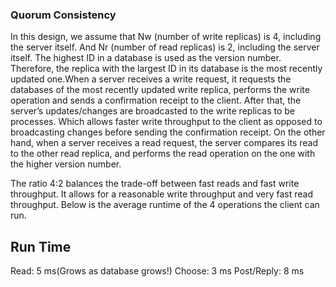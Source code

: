 ### Quorum Consistency

In this design, we assume that Nw (number of write replicas) is 4, including the server itself. And Nr (number of read replicas) is 2, including the server itself. The highest ID in a database is used as the version number. Therefore, the replica with the largest ID in its database is the most recently updated one.When a server receives a write request, it requests the databases of the most recently updated write replica, performs the write operation and sends a confirmation receipt to the client. After that, the server’s updates/changes are broadcasted to the write replicas to be processes. Which allows faster write throughput to the client as opposed to broadcasting changes before sending the confirmation receipt.
On the other hand, when a server receives a read request, the server compares its read to the other read replica, and performs the read operation on the one with the higher version number.

The ratio 4:2 balances the trade-off between fast reads and fast write throughput. It allows for a reasonable write throughput and very fast read throughput. Below is the average runtime of the 4 operations the client can run.

## Run Time
Read: 5 ms(Grows as database grows!)
Choose: 3 ms
Post/Reply: 8 ms
